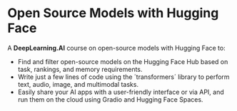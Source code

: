 # Open Source Models with Hugging Face
A **DeepLearning.AI** course on open-source models with Hugging Face to:
- Find and filter open-source models on the Hugging Face Hub based on task, rankings, and memory requirements.
- Write just a few lines of code using the ´transformers´ library to perform text, audio, image, and multimodal tasks.
- Easily share your AI apps with a user-friendly interface or via API, and run them on the cloud using Gradio and Hugging Face Spaces.
